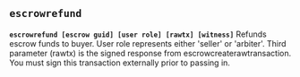 ## **`escrowrefund`**

**`escrowrefund [escrow guid] [user role] [rawtx] [witness]`**
Refunds escrow funds to buyer. User role represents either 'seller' or 'arbiter'. Third parameter (rawtx) is the signed response from escrowcreaterawtransaction. You must sign this transaction externally prior to passing in.
